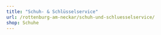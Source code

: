 ```yaml
---
title: "Schuh- & Schlüsselservice"
url: /rottenburg-am-neckar/schuh-und-schluesselservice/
shop: Schuhe
---
```

